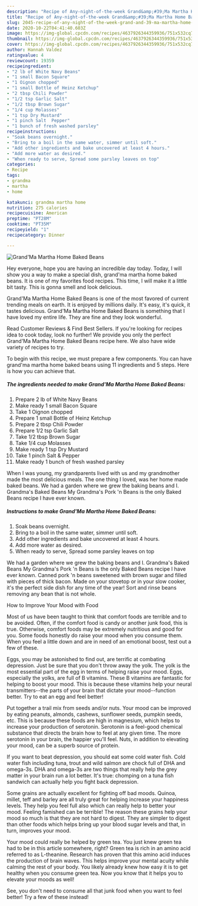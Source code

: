 ```yaml
---
description: "Recipe of Any-night-of-the-week Grand&amp;#39;Ma Martha Home Baked Beans"
title: "Recipe of Any-night-of-the-week Grand&amp;#39;Ma Martha Home Baked Beans"
slug: 2045-recipe-of-any-night-of-the-week-grand-and-39-ma-martha-home-baked-beans
date: 2020-10-22T04:41:40.603Z
image: https://img-global.cpcdn.com/recipes/4637926344359936/751x532cq70/grandma-martha-home-baked-beans-recipe-main-photo.jpg
thumbnail: https://img-global.cpcdn.com/recipes/4637926344359936/751x532cq70/grandma-martha-home-baked-beans-recipe-main-photo.jpg
cover: https://img-global.cpcdn.com/recipes/4637926344359936/751x532cq70/grandma-martha-home-baked-beans-recipe-main-photo.jpg
author: Hannah Valdez
ratingvalue: 4
reviewcount: 19359
recipeingredient:
- "2 lb of White Navy Beans"
- "1 small Bacon Square"
- "1 Oignon chopped"
- "1 small Bottle of Heinz Ketchup"
- "2 tbsp Chili Powder"
- "1/2 tsp Garlic Salt"
- "1/2 tbsp Brown Sugar"
- "1/4 cup Molasses"
- "1 tsp Dry Mustard"
- "1 pinch Salt  Pepper"
- "1 bunch of fresh washed parsley"
recipeinstructions:
- "Soak beans overnight."
- "Bring to a boil in the same water, simmer until soft."
- "Add other ingredients and bake uncovered at least 4 hours."
- "Add more water as desired."
- "When ready to serve, Spread some parsley leaves on top"
categories:
- Recipe
tags:
- grandma
- martha
- home

katakunci: grandma martha home 
nutrition: 275 calories
recipecuisine: American
preptime: "PT28M"
cooktime: "PT35M"
recipeyield: "1"
recipecategory: Dinner

---
```



![Grand&#39;Ma Martha Home Baked Beans](https://img-global.cpcdn.com/recipes/4637926344359936/751x532cq70/grandma-martha-home-baked-beans-recipe-main-photo.jpg)

Hey everyone, hope you are having an incredible day today. Today, I will show you a way to make a special dish, grand&#39;ma martha home baked beans. It is one of my favorites food recipes. This time, I will make it a little bit tasty. This is gonna smell and look delicious.

Grand&#39;Ma Martha Home Baked Beans is one of the most favored of current trending meals on earth. It is enjoyed by millions daily. It's easy, it's quick, it tastes delicious. Grand&#39;Ma Martha Home Baked Beans is something that I have loved my entire life. They are fine and they look wonderful.

Read Customer Reviews &amp; Find Best Sellers. If you&#39;re looking for recipes idea to cook today, look no further! We provide you only the perfect Grand&#39;Ma Martha Home Baked Beans recipe here. We also have wide variety of recipes to try.


To begin with this recipe, we must prepare a few components. You can have grand&#39;ma martha home baked beans using 11 ingredients and 5 steps. Here is how you can achieve that.

<!--inarticleads1-->

##### The ingredients needed to make Grand&#39;Ma Martha Home Baked Beans:

1. Prepare 2 lb of White Navy Beans
1. Make ready 1 small Bacon Square
1. Take 1 Oignon chopped
1. Prepare 1 small Bottle of Heinz Ketchup
1. Prepare 2 tbsp Chili Powder
1. Prepare 1/2 tsp Garlic Salt
1. Take 1/2 tbsp Brown Sugar
1. Take 1/4 cup Molasses
1. Make ready 1 tsp Dry Mustard
1. Take 1 pinch Salt &amp; Pepper
1. Make ready 1 bunch of fresh washed parsley


When I was young, my grandparents lived with us and my grandmother made the most delicious meals. The one thing I loved, was her home made baked beans. We had a garden where we grew the baking beans and I. Grandma&#39;s Baked Beans My Grandma&#39;s Pork &#39;n Beans is the only Baked Beans recipe I have ever known. 

<!--inarticleads2-->

##### Instructions to make Grand&#39;Ma Martha Home Baked Beans:

1. Soak beans overnight.
1. Bring to a boil in the same water, simmer until soft.
1. Add other ingredients and bake uncovered at least 4 hours.
1. Add more water as desired.
1. When ready to serve, Spread some parsley leaves on top


We had a garden where we grew the baking beans and I. Grandma&#39;s Baked Beans My Grandma&#39;s Pork &#39;n Beans is the only Baked Beans recipe I have ever known. Canned pork &#39;n beans sweetened with brown sugar and filled with pieces of thick bacon. Made on your stovetop or in your slow cooker, it&#39;s the perfect side dish for any time of the year! Sort and rinse beans removing any bean that is not whole. 

How to Improve Your Mood with Food


Most of us have been taught to think that comfort foods are terrible and to be avoided. Often, if the comfort food is candy or another junk food, this is true. Otherwise, comfort foods may be extremely nutritious and good for you. Some foods honestly do raise your mood when you consume them. When you feel a little down and are in need of an emotional boost, test out a few of these.

Eggs, you may be astonished to find out, are terrific at combating depression. Just be sure that you don't throw away the yolk. The yolk is the most essential part of the egg in terms of helping raise your mood. Eggs, especially the yolks, are full of B vitamins. These B vitamins are fantastic for helping to boost your mood. This is because these vitamins help your neural transmitters--the parts of your brain that dictate your mood--function better. Try to eat an egg and feel better!

Put together a trail mix from seeds and/or nuts. Your mood can be improved by eating peanuts, almonds, cashews, sunflower seeds, pumpkin seeds, etc. This is because these foods are high in magnesium, which helps to increase your production of serotonin. Serotonin is a feel-good chemical substance that directs the brain how to feel at any given time. The more serotonin in your brain, the happier you'll feel. Nuts, in addition to elevating your mood, can be a superb source of protein.

If you want to beat depression, you should eat some cold water fish. Cold water fish including tuna, trout and wild salmon are chock full of DHA and omega-3s. DHA and omega-3s are two things that really help the grey matter in your brain run a lot better. It's true: chomping on a tuna fish sandwich can actually help you fight back depression. 

Some grains are actually excellent for fighting off bad moods. Quinoa, millet, teff and barley are all truly great for helping increase your happiness levels. They help you feel full also which can really help to better your mood. Feeling famished can be terrible! The reason these grains help your mood so much is that they are not hard to digest. They are simpler to digest than other foods which helps bring up your blood sugar levels and that, in turn, improves your mood.

Your mood could really be helped by green tea. You just knew green tea had to be in this article somewhere, right? Green tea is rich in an amino acid referred to as L-theanine. Research has proven that this amino acid induces the production of brain waves. This helps improve your mental acuity while calming the rest of your body. You likely already knew how easy it is to get healthy when you consume green tea. Now you know that it helps you to elevate your moods as well!

See, you don't need to consume all that junk food when you want to feel better! Try a few of these instead!

